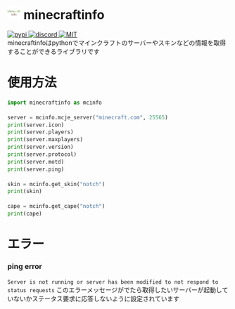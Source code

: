 <img src="https://raw.githubusercontent.com/naisu-dev/naisu-dev/main/minecraftinfo.png" width=30px> minecraftinfo
==========
<a href="https://pypi.python.org/pypi/minecraftinfo">
<img src="https://img.shields.io/pypi/v/minecraftinfo.svg" alt="pypi">
</a> 
<a href="https://discord.com/invite/xWvSTkjNm3">
<img src="https://img.shields.io/discord/1164890966507913237?color=5865f2&label=Discord&logo=Discord&logoColor=ffffff" alt="discord">
</a>
<a href="https://opensource.org/license/MIT/">
<img src="https://img.shields.io/github/license/naisu-dev/minecraftinfo" alt="MIT">
</a>

<br>
minecraftinfoはpythonでマインクラフトのサーバーやスキンなどの情報を取得することができるライブラリです

使用方法
==========
```python
import minecraftinfo as mcinfo

server = mcinfo.mcje_server("minecraft.com", 25565)
print(server.icon)
print(server.players)
print(server.maxplayers)
print(server.version)
print(server.protocol)
print(server.motd)
print(server.ping)

skin = mcinfo.get_skin("notch")
print(skin)

cape = mcinfo.get_cape("notch")
print(cape)
```

エラー
==========
### ping error
`Server is not running or server has been modified to not respond to status requests`
このエラーメッセージがでたら取得したいサーバーが起動していないかステータス要求に応答しないように設定されています
